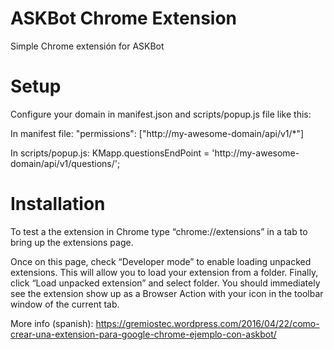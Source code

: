 # ASKBot Chrome Extension
Simple Chrome extensión for ASKBot

# Setup
Configure your domain in manifest.json and scripts/popup.js file like this:

In manifest file:
"permissions": ["http://my-awesome-domain/api/v1/*"]

In scripts/popup.js:
KMapp.questionsEndPoint = 'http://my-awesome-domain/api/v1/questions/';

# Installation
To test a the extension in Chrome type “chrome://extensions” in a tab to bring up the extensions page.

Once on this page, check “Developer mode” to enable loading unpacked extensions. This will allow you to load your extension from a folder. Finally, click “Load unpacked extension” and select folder. You should immediately see the extension show up as a Browser Action with your icon in the toolbar window of the current tab.

More info (spanish): https://gremiostec.wordpress.com/2016/04/22/como-crear-una-extension-para-google-chrome-ejemplo-con-askbot/
